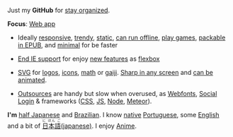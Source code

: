Just my **GitHub** for
[stay organized](https://www.youtube.com/watch?v=s8yT8Eh_efE).

**Focus**: [Web app](http://www.sitepoint.com/long-live-web-app/) 

+ Ideally
[responsive](https://www.youtube.com/watch?v=snQp757_Rr0), [trendy](http://thenextweb.com/dd/2015/07/24/6-design-trends-taking-over-the-web/), [static](http://www.staticapps.org/), [can run offline](https://developer.mozilla.org/en-US/Apps/Build/Offline), [play games](http://www.awwwards.com/current-state-and-the-future-of-html5-games.html), [packable in EPUB](http://toc.oreilly.com/2012/09/html5-epub-3-and-ebooks-vs-web-apps.html), and [minimal](http://thenextweb.com/dd/2015/06/09/7-pillars-of-minimalist-web-design/) for be faster

+ [End IE support](http://venturebeat.com/2015/07/28/microsoft-edge-on-windows-10-the-browser-that-will-finally-kill-ie/) for enjoy [new features](http://caniuse.com/) as [flexbox](https://philipwalton.github.io/solved-by-flexbox/)

+ [SVG](https://en.wikipedia.org/wiki/Cascading_Style_Sheets) 
for 
[logos](https://worldvectorlogo.com/), 
[icons](http://www.flaticon.com/most-downloaded/), 
[math](https://www.mathjax.org/) 
or 
[gaiji](https://en.wiktionary.org/wiki/%E5%A4%96%E5%AD%97). 
[Sharp in any screen](https://en.wikipedia.org/wiki/Vector_graphics) 
and 
[can be animated](http://snapsvg.io).

+ [Outsources](http://cloudcannon.com/tips/2014/12/12/the-ultimate-list-of-services-for-static-websites.html) are handy but slow when overused, as [Webfonts](https://www.google.com/fonts), [Social Login](https://en.wikipedia.org/wiki/Social_login) &amp;
frameworks ([CSS](http://www.cssauthor.com/css-frameworks/), [JS](http://beebom.com/2015/04/best-javascript-frameworks-and-libraries), [Node](http://nodeframework.com/), [Meteor](https://www.meteor.com/)).

**I'm** [half Japanese](https://en.wikipedia.org/wiki/H%C4%81fu) and [Brazilian](https://en.wikipedia.org/wiki/Japanese_Brazilian).
I know [native](https://en.wikipedia.org/wiki/Native_language) [Portuguese](https://en.wikipedia.org/wiki/Portuguese_language),
some
[English](https://en.wikipedia.org/wiki/English_language)
and a bit of 
[<ruby>日本語<rt>に ほん ご</ruby>(japanese)](https://en.wikipedia.org/wiki/Japanese_language). I enjoy [Anime](https://en.wikipedia.org/wiki/Anime).




